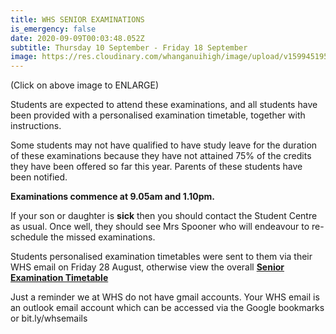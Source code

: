 ```yaml
---
title: WHS SENIOR EXAMINATIONS
is_emergency: false
date: 2020-09-09T00:03:48.052Z
subtitle: Thursday 10 September - Friday 18 September
image: https://res.cloudinary.com/whanganuihigh/image/upload/v1599451954/Events/2020_Exam_Requests_-_Overall_2.jpg
---
```

(Click on above image to ENLARGE)

Students are expected to attend these examinations, and all students have been provided with a personalised examination timetable, together with instructions.

Some students may not have qualified to have study leave for the duration of these examinations because they have not attained 75% of the credits they have been offered so far this year. Parents of these students have been notified.

**Examinations commence at 9.05am and 1.10pm.**

If your son or daughter is **sick** then you should contact the Student Centre as usual. Once well, they should see Mrs Spooner who will endeavour to re-schedule the missed examinations.

Students personalised examination timetables were sent to them via their WHS email on Friday 28 August, otherwise view the overall **[Senior Examination Timetable](https://res.cloudinary.com/whanganuihigh/image/upload/v1599451954/Events/2020_Exam_Requests_-_Overall_2.jpg)**

Just a reminder we at WHS do not have gmail accounts. Your WHS email is an outlook email account which can be accessed via the Google bookmarks or bit.ly/whsemails